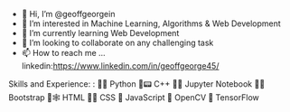 - 👋 Hi, I’m @geoffgeorgein
- 👀 I’m interested in Machine Learning, Algorithms  & Web Development
- 🌱 I’m currently learning Web Development
- 💞️ I’m looking to collaborate on any challenging task
- 📫 How to reach me ...
linkedin:https://www.linkedin.com/in/geoffgeorge45/

Skills and Experience:
:
📌🐍 Python 📌📟 C++ 📌📓 Jupyter Notebook 📌🥾 Bootstrap 📌🕸️ HTML 📌🎨 CSS 📌 JavaScript 📌 OpenCV 📌 TensorFlow



<!---
geoffgeorgein/geoffgeorgein is a ✨ special ✨ repository because its `README.md` (this file) appears on your GitHub profile.
You can click the Preview link to take a look at your changes.
--->
